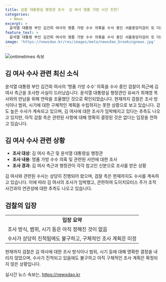 ```yaml
---
title: 검찰 대통령실 행정관 조사  김 여사 명품 가방 사건 진전!
categories:
  - News
excerpt: >
  윤석열 대통령 부인 김건희 여사의 명품 가방 수수 의혹을 수사 중인 서울중앙지검이 또 다른 대통령실 행정관을 조사한 사실이 알려졌다. 조사는 김 여사가 명품 가방을 건넨 목사를 만나기 전인 2022년 9월 12일에 연락하여 일정을 조율했던 인물로서, 검찰은 관련 자료를 확보하고 상세한 경위를 확인했다. 수사는 진척되고 있으며, 김 여사 조사 및 도이치모터스 주가 조작 사건 수사가 이뤄질 것으로 예상되지만, 조사 방식, 범위, 시기는 아직 미정이다.
feature_text: >
  윤석열 대통령 부인 김건희 여사의 명품 가방 수수 의혹을 수사 중인 서울중앙지검이 또 다른 대통령실 행정관을 조사한 사실이 알려졌다. 조사는 김 여사가 명품 가방을 건넨 목사를 만나기 전인 2022년 9월 12일에 연락하여 일정을 조율했던 인물로서, 검찰은 관련 자료를 확보하고 상세한 경위를 확인했다. 수사는 진척되고 있으며, 김 여사 조사 및 도이치모터스 주가 조작 사건 수사가 이뤄질 것으로 예상되지만, 조사 방식, 범위, 시기는 아직 미정이다.
image: 'https://newsdao.kr/res/images/meta/newsdao_breakingnews.jpg'
---
```


<p><img src="https://newsdao.kr/res/images/meta/newsdao_breakingnews.jpg" alt="ontimetimes 속보" /></p>

<h2 data-ke-size="size26">김 여사 수사 관련 최신 소식</h2>

<p data-ke-size="size16">윤석열 대통령 부인 김건희 여사의 ‘명품 가방 수수’ 의혹을 수사 중인 검찰이 최근에 김 여사 측근을 조사한 사실이 드러났습니다. 윤석열 대통령실 행정관인 유씨가 최재영 목사와의 만남을 위해 연락을 조율했던 것으로 확인되었습니다. 현재까지 검찰은 조사 방식이나 범위, 시기에 대한 구체적인 계획을 수립하지는 못한 상황으로 보고 있습니다. 강도 높은 수사가 계속되고 있으며, 김 여사에 대한 조사가 임박해지고 있다는 추측도 나오고 있지만, 아직 검찰 측은 관련된 사항에 대해 명확히 결정된 것은 없다는 입장을 전하고 있습니다.</p>

<h2 data-ke-size="size26">김 여사 수사 관련 상황</h2>

<ul>
  <li><b>조사 대상</b>: 김 여사 측근 및 윤석열 대통령실 행정관</li>
  <li><b>조사 내용</b>: 명품 가방 수수 의혹 및 관련된 사안에 대한 조사</li>
  <li><b>조사 경과</b>: 김 여사 측근과 행정관이 각각 참고인 신분으로 조사를 받은 상황</li>
</ul>

<p data-ke-size="size16">김 여사와 관련된 수사는 상당히 진행되어 왔으며, 검찰 측은 현재까지도 수사를 계속하고 있습니다. 이에 따라 김 여사의 조사가 임박했고, 관련하여 도이치모터스 주가 조작 사건과의 연관성에 대한 추측도 나오고 있습니다.</p>

<h2 data-ke-size="size26">검찰의 입장</h2>

<table>
  <tr>
    <td style="text-align: center; height: 17px;"><b>입장 요약</b></td>
  </tr>
  <tr>
    <td style="height: 17px;">조사 방식, 범위, 시기 등은 아직 정해진 것이 없음</td>
  </tr>
  <tr>
    <td style="height: 17px;">수사가 상당히 진척됨에도 불구하고, 구체적인 조사 계획은 미정</td>
  </tr>
</table>

<p data-ke-size="size16">현재까지 검찰은 김 여사에 대한 조사 방식이나 범위, 시기 등에 대해 명확한 결정을 내리지 않았으며, 수사가 진척되고 있음에도 불구하고 아직 구체적인 조사 계획은 확정되지 않은 상황입니다.</p>
실시간 뉴스 속보는, <a href="https://newsdao.kr" rel="dofollow">https://newsdao.kr</a>


